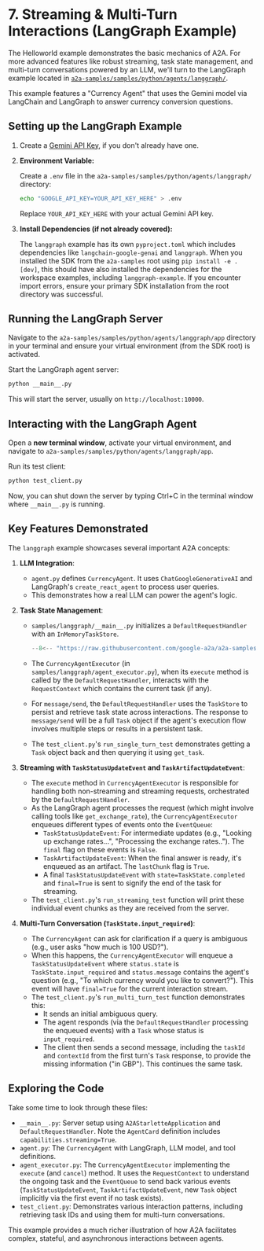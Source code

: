 # 7. Streaming & Multi-Turn Interactions (LangGraph Example)

The Helloworld example demonstrates the basic mechanics of A2A. For more advanced features like robust streaming, task state management, and multi-turn conversations powered by an LLM, we'll turn to the LangGraph example located in [`a2a-samples/samples/python/agents/langgraph/`](https://github.com/google-a2a/a2a-samples/tree/main/samples/python/agents/langgraph).

This example features a "Currency Agent" that uses the Gemini model via LangChain and LangGraph to answer currency conversion questions.

## Setting up the LangGraph Example

1. Create a [Gemini API Key](https://ai.google.dev/gemini-api/docs/api-key), if you don't already have one.

2. **Environment Variable:**

   Create a `.env` file in the `a2a-samples/samples/python/agents/langgraph/` directory:

   ```bash
   echo "GOOGLE_API_KEY=YOUR_API_KEY_HERE" > .env
   ```

   Replace `YOUR_API_KEY_HERE` with your actual Gemini API key.

3. **Install Dependencies (if not already covered):**

   The `langgraph` example has its own `pyproject.toml` which includes dependencies like `langchain-google-genai` and `langgraph`. When you installed the SDK from the `a2a-samples` root using `pip install -e .[dev]`, this should have also installed the dependencies for the workspace examples, including `langgraph-example`. If you encounter import errors, ensure your primary SDK installation from the root directory was successful.

## Running the LangGraph Server

Navigate to the `a2a-samples/samples/python/agents/langgraph/app` directory in your terminal and ensure your virtual environment (from the SDK root) is activated.

Start the LangGraph agent server:

```bash
python __main__.py
```

This will start the server, usually on `http://localhost:10000`.

## Interacting with the LangGraph Agent

Open a **new terminal window**, activate your virtual environment, and navigate to `a2a-samples/samples/python/agents/langgraph/app`.

Run its test client:

```bash
python test_client.py
```

Now, you can shut down the server by typing Ctrl+C in the terminal window where `__main__.py` is running.

## Key Features Demonstrated

The `langgraph` example showcases several important A2A concepts:

1. **LLM Integration**:

   - `agent.py` defines `CurrencyAgent`. It uses `ChatGoogleGenerativeAI` and LangGraph's `create_react_agent` to process user queries.
   - This demonstrates how a real LLM can power the agent's logic.

2. **Task State Management**:

   - `samples/langgraph/__main__.py` initializes a `DefaultRequestHandler` with an `InMemoryTaskStore`.

     ```python { .no-copy }
     --8<-- "https://raw.githubusercontent.com/google-a2a/a2a-samples/refs/heads/main/samples/python/agents/langgraph/app/__main__.py:DefaultRequestHandler"
     ```

   - The `CurrencyAgentExecutor` (in `samples/langgraph/agent_executor.py`), when its `execute` method is called by the `DefaultRequestHandler`, interacts with the `RequestContext` which contains the current task (if any).
   - For `message/send`, the `DefaultRequestHandler` uses the `TaskStore` to persist and retrieve task state across interactions. The response to `message/send` will be a full `Task` object if the agent's execution flow involves multiple steps or results in a persistent task.
   - The `test_client.py`'s `run_single_turn_test` demonstrates getting a `Task` object back and then querying it using `get_task`.

3. **Streaming with `TaskStatusUpdateEvent` and `TaskArtifactUpdateEvent`**:

   - The `execute` method in `CurrencyAgentExecutor` is responsible for handling both non-streaming and streaming requests, orchestrated by the `DefaultRequestHandler`.
   - As the LangGraph agent processes the request (which might involve calling tools like `get_exchange_rate`), the `CurrencyAgentExecutor` enqueues different types of events onto the `EventQueue`:
     - `TaskStatusUpdateEvent`: For intermediate updates (e.g., "Looking up exchange rates...", "Processing the exchange rates.."). The `final` flag on these events is `False`.
     - `TaskArtifactUpdateEvent`: When the final answer is ready, it's enqueued as an artifact. The `lastChunk` flag is `True`.
     - A final `TaskStatusUpdateEvent` with `state=TaskState.completed` and `final=True` is sent to signify the end of the task for streaming.
   - The `test_client.py`'s `run_streaming_test` function will print these individual event chunks as they are received from the server.

4. **Multi-Turn Conversation (`TaskState.input_required`)**:

   - The `CurrencyAgent` can ask for clarification if a query is ambiguous (e.g., user asks "how much is 100 USD?").
   - When this happens, the `CurrencyAgentExecutor` will enqueue a `TaskStatusUpdateEvent` where `status.state` is `TaskState.input_required` and `status.message` contains the agent's question (e.g., "To which currency would you like to convert?"). This event will have `final=True` for the current interaction stream.
   - The `test_client.py`'s `run_multi_turn_test` function demonstrates this:
     - It sends an initial ambiguous query.
     - The agent responds (via the `DefaultRequestHandler` processing the enqueued events) with a `Task` whose status is `input_required`.
     - The client then sends a second message, including the `taskId` and `contextId` from the first turn's `Task` response, to provide the missing information ("in GBP"). This continues the same task.

## Exploring the Code

Take some time to look through these files:

- `__main__.py`: Server setup using `A2AStarletteApplication` and `DefaultRequestHandler`. Note the `AgentCard` definition includes `capabilities.streaming=True`.
- `agent.py`: The `CurrencyAgent` with LangGraph, LLM model, and tool definitions.
- `agent_executor.py`: The `CurrencyAgentExecutor` implementing the `execute` (and `cancel`) method. It uses the `RequestContext` to understand the ongoing task and the `EventQueue` to send back various events (`TaskStatusUpdateEvent`, `TaskArtifactUpdateEvent`, new `Task` object implicitly via the first event if no task exists).
- `test_client.py`: Demonstrates various interaction patterns, including retrieving task IDs and using them for multi-turn conversations.

This example provides a much richer illustration of how A2A facilitates complex, stateful, and asynchronous interactions between agents.
